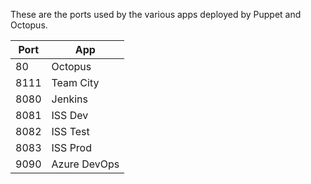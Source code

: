 These are the ports used by the various apps deployed by Puppet and Octopus.

| Port | App |
|-|-|
| 80   | Octopus      |
| 8111 | Team City    |
| 8080 | Jenkins      |
| 8081 | ISS Dev      |
| 8082 | ISS Test     |
| 8083 | ISS Prod     |
| 9090 | Azure DevOps |
